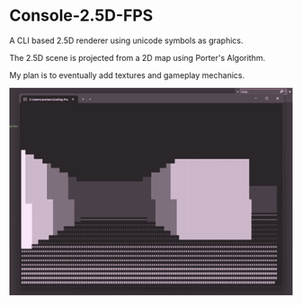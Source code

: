 # Console-2.5D-FPS

A CLI based 2.5D renderer using unicode symbols as graphics.

The 2.5D scene is projected from a 2D map using Porter's Algorithm.

My plan is to eventually add textures and gameplay mechanics.

<img src="img/1.png">
